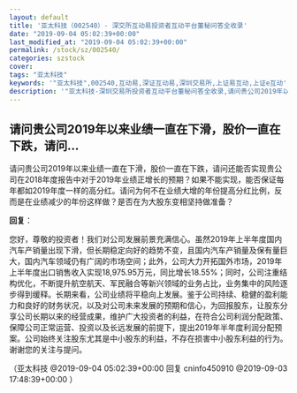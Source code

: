 ```yaml
---
layout: default
title: '亚太科技（002540）- 深交所互动易投资者互动平台董秘问答全收录'
date: "2019-09-04 05:02:39+00:00"
last_modified_at: "2019-09-04 05:02:39+00:00"
permalink: /stock/sz/002540/
categories: szstock
cover: 
tags: "亚太科技"
keywords: '"亚太科技",002540,互动易,深证互动易,深圳交易所,上证易互动,上证e互动'
description: '"亚太科技-深圳交易所投资者互动平台董秘问答全收录,请问贵公司2019年以来业绩一直在下滑，股价一直在下跌，请问还能否实现贵公司在2018年度报告中对于2019年业绩正增长的预期？如果不能实现，能否保证每年都如2019年度一样的高分红。请问为何不在业绩大增的年份提高分红比例，反而是在业绩减少的年份这样做？是否在为大股东变相坚持做准备？"'
---
```


## 请问贵公司2019年以来业绩一直在下滑，股价一直在下跌，请问...

请问贵公司2019年以来业绩一直在下滑，股价一直在下跌，请问还能否实现贵公司在2018年度报告中对于2019年业绩正增长的预期？如果不能实现，能否保证每年都如2019年度一样的高分红。请问为何不在业绩大增的年份提高分红比例，反而是在业绩减少的年份这样做？是否在为大股东变相坚持做准备？

**回复**：

您好，尊敬的投资者！我们对公司发展前景充满信心。虽然2019年上半年度国内汽车产销量出现下滑，但长期稳定向好的趋势不变，且国内汽车产销量及保有量巨大，国内汽车领域仍有广阔的市场空间；此外，公司大力开拓国外市场，2019年上半年度出口销售收入实现18,975.95万元，同比增长18.55%；同时，公司注重结构优化，不断提升航空航天、军民融合等新兴领域的业务占比，业务集中的风险逐步得到缓释。长期来看，公司业绩将平稳向上发展。鉴于公司持续、稳健的盈利能力和良好的财务状况，以及对公司未来发展的预期和信心，为回报股东，让股东分享公司长期以来的经营成果，维护广大投资者的利益，在符合公司利润分配政策、保障公司正常运营、投资以及长远发展的前提下，提出2019年半年度利润分配预案。公司始终关注股东尤其是中小股东的利益，不存在损害中小股东利益的行为。谢谢您的关注与提问。 

（亚太科技  @2019-09-04 05:02:39+00:00 回复 cninfo450910  @2019-09-03 17:48:39+00:00 ）


